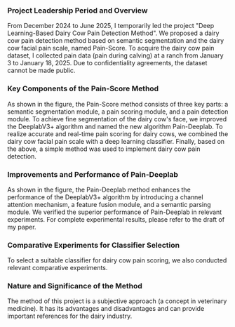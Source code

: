 

### Project Leadership Period and Overview  
From December 2024 to June 2025, I temporarily led the project "Deep Learning-Based Dairy Cow Pain Detection Method". We proposed a dairy cow pain detection method based on semantic segmentation and the dairy cow facial pain scale, named Pain-Score. To acquire the dairy cow pain dataset, I collected pain data (pain during calving) at a ranch from January 3 to January 18, 2025. Due to confidentiality agreements, the dataset cannot be made public.  


### Key Components of the Pain-Score Method  
As shown in the figure, the Pain-Score method consists of three key parts: a semantic segmentation module, a pain scoring module, and a pain detection module. To achieve fine segmentation of the dairy cow's face, we improved the DeeplabV3+ algorithm and named the new algorithm Pain-Deeplab. To realize accurate and real-time pain scoring for dairy cows, we combined the dairy cow facial pain scale with a deep learning classifier. Finally, based on the above, a simple method was used to implement dairy cow pain detection.  


### Improvements and Performance of Pain-Deeplab  
As shown in the figure, the Pain-Deeplab method enhances the performance of the DeeplabV3+ algorithm by introducing a channel attention mechanism, a feature fusion module, and a semantic parsing module. We verified the superior performance of Pain-Deeplab in relevant experiments. For complete experimental results, please refer to the draft of my paper.  


### Comparative Experiments for Classifier Selection  
To select a suitable classifier for dairy cow pain scoring, we also conducted relevant comparative experiments.  


### Nature and Significance of the Method  
The method of this project is a subjective approach (a concept in veterinary medicine). It has its advantages and disadvantages and can provide important references for the dairy industry.  
